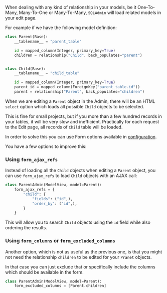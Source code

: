 When dealing with any kind of relationship in your models,
be it One-To-Many, Many-To-One or Many-To-Many,
`SQLAdmin` will load related models in your edit page.

For example if we have the following model definition:

```python
class Parent(Base):
    __tablename__ = "parent_table"

    id = mapped_column(Integer, primary_key=True)
    children = relationship("Child", back_populates="parent")


class Child(Base):
    __tablename__ = "child_table"

    id = mapped_column(Integer, primary_key=True)
    parent_id = mapped_column(ForeignKey("parent_table.id"))
    parent = relationship("Parent", back_populates="children")
```

When we are editing a `Parent` object in the Admin,
there will be an HTML `select` option which loads all possible `Child` objects to be selected.

This is fine for small projects, but if you more than a few hundred records in your tables,
it will be very slow and inefficient.
Practically for each request to the Edit page, all records of `Child` table will be loaded.

In order to solve this you can use Form options available in [configuration](./../configurations.md#form-options).

You have a few options to improve this:

### Using `form_ajax_refs`

Instead of loading all the `Child` objects when editing a `Parent` object,
you can use `form_ajax_refs` to load `Child` objects with an AJAX call:

```py
class ParentAdmin(ModelView, model=Parent):
    form_ajax_refs = {
        "child": {
            "fields": ("id",),
            "order_by": ("id",),
        }
    }
```

This will allow you to search `Child` objects using the `id` field while also ordering the results.

### Using `form_columns` or `form_excluded_columns`

Another option, which is not as useful as the previous one, is that you might not need
the relationship `children` to be edited for your `Pranet` objects.

In that case you can just exclude that or specifically include the columns
which should be available in the form.

```py
class ParentAdmin(ModelView, model=Parent):
    form_excluded_columns = [Parent.children]
```
